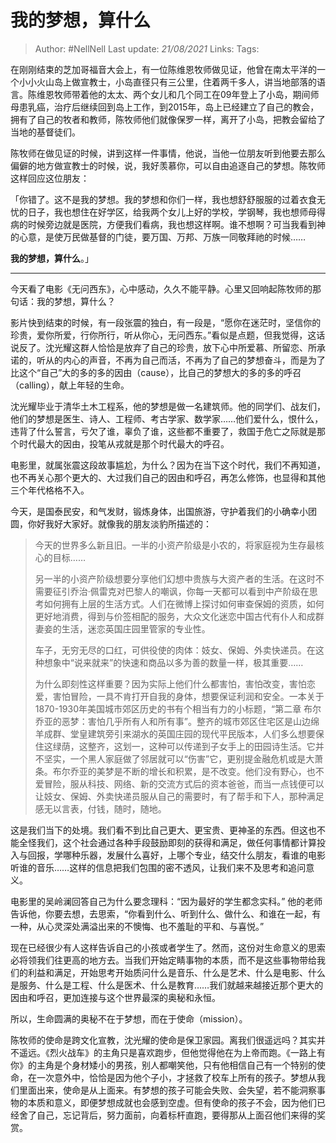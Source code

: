# 我的梦想，算什么

> Author: #NellNell 
Last update: *21/08/2021* 
Links:
Tags: 


在刚刚结束的芝加哥福音大会上，有一位陈维恩牧师做见证，他曾在南太平洋的一个小小火山岛上做宣教士，小岛直径只有三公里，住着两千多人，讲当地部落的语言。陈维恩牧师带着他的太太、两个女儿和几个同工在09年登上了小岛，期间师母患乳癌，治疗后继续回到岛上工作，到2015年，岛上已经建立了自己的教会，拥有了自己的牧者和教师，陈牧师他们就像保罗一样，离开了小岛，把教会留给了当地的基督徒们。

陈牧师在做见证的时候，讲到这样一件事情，他说，当他一位朋友听到他要去那么偏僻的地方做宣教士的时候，说，我好羡慕你，可以自由追逐自己的梦想。陈牧师这样回应这位朋友：

「你错了。这不是我的梦想。我的梦想和你们一样，我也想舒舒服服的过着衣食无忧的日子，我也想住在好学区，给我两个女儿上好的学校，学钢琴，我也想师母得病的时候旁边就是医院，方便我们看病，我也想这样啊。谁不想啊？可当我看到神的心意，是使万民做基督的门徒，要万国、万邦、万族一同敬拜祂的时候……

**我的梦想，算什么**。」

---

今天看了电影《无问西东》，心中感动，久久不能平静。心里又回响起陈牧师的那句话：我的梦想，算什么？

影片快到结束的时候，有一段张震的独白，有一段是，“愿你在迷茫时，坚信你的珍贵，爱你所爱，行你所行，听从你心，无问西东。”看似是点题，但我觉得，这话说反了。沈光耀这群人恰恰是放弃了自己的珍贵，放下心中所爱慕、所留恋、所承诺的，听从的内心的声音，不再为自己而活，不再为了自己的梦想奋斗，而是为了比这个“自己”大的多的多的因由（cause），比自己的梦想大的多的多的呼召（calling），献上年轻的生命。

沈光耀毕业于清华土木工程系，他的梦想是做一名建筑师。他的同学们、战友们，他们的梦想是医生、诗人、工程师、考古学家、数学家……他们爱什么，恨什么，违背了什么誓言，亏欠了谁，辜负了谁，这些都不重要了，救国于危亡之际就是那个时代最大的因由，投笔从戎就是那个时代最大的呼召。

电影里，就属张震这段故事尴尬，为什么？因为在当下这个时代，我们不再知道，也不再关心那个更大的、大过我们自己的因由和呼召，再怎么修饰，也显得和其他三个年代格格不入。

今天，是国泰民安，和气发财，锻炼身体，出国旅游，守护着我们的小确幸小团圆，你好我好大家好。就像我的朋友淡豹所描述的：

> 今天的世界多么新且旧。一半的小资产阶级是小农的，将家庭视为生存最核心的目标……  
>   
> 另一半的小资产阶级想要分享他们幻想中贵族与大资产者的生活。在这时不需要征引乔治·佩雷克对巴黎人的嘲讽，你每一天都可以看到中产阶级在思考如何拥有上层的生活方式。人们在微博上探讨如何审查保姆的资质，如何更好地消费，得到与价签相配的服务，大众文化迷恋中国古代有仆人和成群妻妾的生活，迷恋英国庄园里管家的专业性。  
>   
> 车子，无穷无尽的口红，可供役使的肉体：妓女、保姆、外卖快递员。在这种想象中“说来就来”的快速和商品以多为善的数量一样，极其重要……  
>   
> 为什么即刻性这样重要？因为实际上他们什么都害怕，害怕改变，害怕恋爱，害怕冒险，一具不肯打开自我的身体，想要保证利润和安全。一本关于1870-1930年美国城市郊区历史的书有个相当有力的小标题，“第二章 布尔乔亚的恶梦：害怕几乎所有人和所有事”。整齐的城市郊区住宅区是山边绵羊成群、堂皇建筑旁引来湖水的英国庄园的现代平民版本，人们多么想要保住这绿荫，这整齐，这划一，这种可以传递到子女手上的田园诗生活。它并不坚实，一个黑人家庭做了邻居就可以“伤害”它，更别提金融危机或是大萧条。布尔乔亚的美梦是不断的增长和积累，是不改变。他们没有野心，也不爱冒险，服从科技、网络、新的交流方式后的资本爸爸，而当一点钱便可以让妓女、保姆、外卖快递员服从自己的需要时，有了帮手和下人，那种满足感无以言表，付钱，随时，随地。

这是我们当下的处境。我们看不到比自己更大、更宝贵、更神圣的东西。但这也不能全怪我们，这个社会通过各种手段鼓励即刻的获得和满足，做任何事情都计算投入与回报，学哪种乐器，发展什么喜好，上哪个专业，结交什么朋友，看谁的电影听谁的音乐……这样的信息把我们包围的密不透风，让我们来不及思考和追问意义。

电影里的吴岭澜回答自己为什么要念理科：“因为最好的学生都念实科。” 他的老师告诉他，你要去想，去思索，“你看到什么、听到什么、做什么、和谁在一起，有一种，从心灵深处满溢出来的不懊悔、也不羞耻的平和、与喜悦。”

现在已经很少有人这样告诉自己的小孩或者学生了。然而，这份对生命意义的思索必将领我们往更高的地方去。当我们开始定睛事物的本质，而不是这些事物带给我们的利益和满足，开始思考开始质问什么是音乐、什么是艺术、什么是电影、什么是服务、什么是工程、什么是医术、什么是教育……我们就越来越接近那个更大的因由和呼召，更加连接与这个世界最深的奥秘和永恒。

所以，生命圆满的奥秘不在于梦想，而在于使命（mission）。

陈牧师的使命是跨文化宣教，沈光耀的使命是保卫家园。离我们很遥远吗？其实并不遥远。《烈火战车》的主角只是喜欢跑步，但他觉得他在为上帝而跑。《一路上有你》的主角是个身材矮小的男孩，别人都嘲笑他，只有他相信自己有一个特别的使命，在一次意外中，恰恰是因为他个子小，才拯救了校车上所有的孩子。梦想从我们里面出来，使命是从上面来。有梦想的孩子可能会失败、会失望，若不能洞察事物的本质和意义，即便梦想成就也会感到空虚。但有使命的孩子不会，因为他们已经舍了自己，忘记背后，努力面前，向着标杆直跑，要得那从上面召他们来得的奖赏。